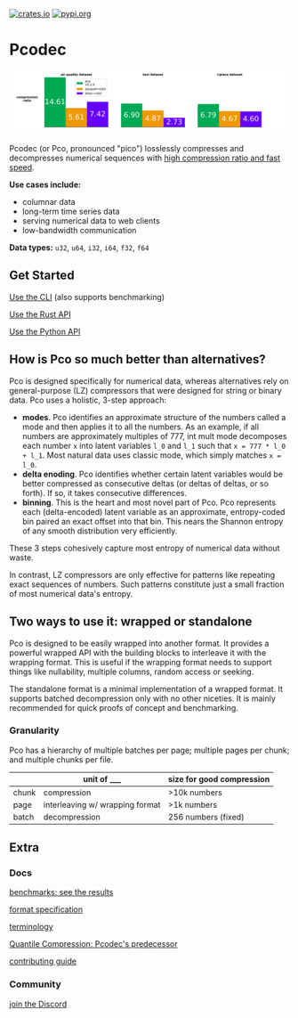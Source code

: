 [![crates.io][crates-badge]][crates-url]
[![pypi.org][pypi-badge]][pypi-url]

[crates-badge]: https://img.shields.io/crates/v/pco.svg

[crates-url]: https://crates.io/crates/pco

[pypi-badge]: https://img.shields.io/pypi/v/pcodec.svg

[pypi-url]: https://pypi.org/project/pcodec/

# Pcodec

<div style="text-align:center">
  <img
    alt="bar charts showing better compression for Pco than zstd parquet or blosc"
    src="images/real_world_compression_ratio.svg"
    width="700px"
  >
</div>

Pcodec (or Pco, pronounced "pico") losslessly compresses and decompresses
numerical sequences with
[high compression ratio and fast speed](docs/benchmark_results.md).

**Use cases include:**

* columnar data
* long-term time series data
* serving numerical data to web clients
* low-bandwidth communication

**Data types:**
`u32`, `u64`, `i32`, `i64`, `f32`, `f64`

## Get Started

[Use the CLI](./pco_cli/README.md) (also supports benchmarking)

[Use the Rust API](./pco/README.md)

[Use the Python API](./pco_python/README.md)

## How is Pco so much better than alternatives?

Pco is designed specifically for numerical data, whereas alternatives rely on
general-purpose (LZ) compressors that were designed for string or binary data.
Pco uses a holistic, 3-step approach:

* **modes**.
  Pco identifies an approximate structure of the numbers called a
  mode and then applies it to all the numbers.
  As an example, if all numbers are approximately multiples of 777, int mult mode
  decomposes each number `x` into latent variables `l_0` and
  `l_1` such that `x = 777 * l_0 + l_1`.
  Most natural data uses classic mode, which simply matches `x = l_0`.
* **delta enoding**.
  Pco identifies whether certain latent variables would be better compressed as
  consecutive deltas (or deltas of deltas, or so forth).
  If so, it takes consecutive differences.
* **binning**.
  This is the heart and most novel part of Pco.
  Pco represents each (delta-encoded) latent variable as an approximate,
  entropy-coded bin paired an exact offset into that bin.
  This nears the Shannon entropy of any smooth distribution very efficiently.

These 3 steps cohesively capture most entropy of numerical data without waste.

In contrast, LZ compressors are only effective for patterns like repeating
exact sequences of numbers.
Such patterns constitute just a small fraction of most numerical data's
entropy.

## Two ways to use it: wrapped or standalone

Pco is designed to be easily wrapped into another format.
It provides a powerful wrapped API with the building blocks to interleave it
with the wrapping format.
This is useful if the wrapping format needs to support things like nullability,
multiple columns, random access or seeking.

The standalone format is a minimal implementation of a wrapped format.
It supports batched decompression only with no other niceties.
It is mainly recommended for quick proofs of concept and benchmarking.

### Granularity

Pco has a hierarchy of multiple batches per page; multiple pages per chunk; and
multiple chunks per file.

|       | unit of ___                     | size for good compression |
|-------|---------------------------------|---------------------------|
| chunk | compression                     | \>10k numbers             |
| page  | interleaving w/ wrapping format | \>1k numbers              |
| batch | decompression                   | 256 numbers (fixed)       |

## Extra

### Docs

[benchmarks: see the results](docs/benchmark_results.md)

[format specification](./docs/format.md)

[terminology](./docs/terminology.md)

[Quantile Compression: Pcodec's predecessor](./quantile-compression/README.md)

[contributing guide](./docs/CONTRIBUTING.md)

### Community

[join the Discord](https://discord.gg/f6eRXgMP8w)

